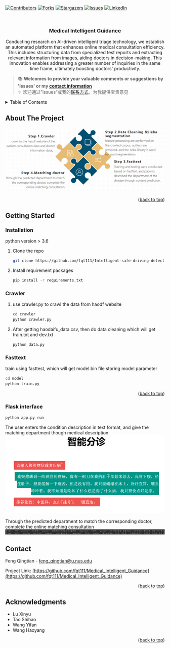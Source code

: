 <!-- Improved compatibility of back to top link: See: https://github.com/othneildrew/Best-README-Template/pull/73 -->
<a name="readme-top"></a>
<!--
*** Thanks for checking out the Best-README-Template. If you have a suggestion
*** that would make this better, please fork the repo and create a pull request
*** or simply open an issue with the tag "enhancement".
*** Don't forget to give the project a star!
*** Thanks again! Now go create something AMAZING! :D
-->



<!-- PROJECT SHIELDS -->
<!--
*** I'm using markdown "reference style" links for readability.
*** Reference links are enclosed in brackets [ ] instead of parentheses ( ).
*** See the bottom of this document for the declaration of the reference variables
*** for contributors-url, forks-url, etc. This is an optional, concise syntax you may use.
*** https://www.markdownguide.org/basic-syntax/#reference-style-links
-->
[![Contributors][contributors-shield]][contributors-url]
[![Forks][forks-shield]][forks-url]
[![Stargazers][stars-shield]][stars-url]
[![Issues][issues-shield]][issues-url]
[![LinkedIn][linkedin-shield]][linkedin-url]



<!-- PROJECT LOGO -->
<br />
<div align="center">
<h3 align="center">Medical Intelligent Guidance</h3>
  <p align="center">
    Conducting research on AI-driven intelligent triage technology, we establish an automated platform that enhances online medical consultation efficiency. This includes structuring data from specialized test reports and extracting relevant information from images, aiding doctors in decision-making. This innovation enables addressing a greater number of inquiries in the same time frame, ultimately boosting doctors' productivity.
    <br />
  </p>
</div>

> 📚 **Welcomes to provide your valuable comments or suggestions by 'Issues' or my [contact information](#contact)**    
> ✨ 欢迎通过”issues“或我的[联系方式](#contact)，为我提供宝贵意见  

<!-- TABLE OF CONTENTS -->
<details>
  <summary>Table of Contents</summary>
  <ol>
    <li>
      <a href="#about-the-project">About The Project</a>
    </li>
    <li>
      <a href="#getting-started">Getting Started</a>
      <ul>
        <li><a href="#installation">Installation</a></li>
        <li><a href="#crawler">Crawler</a></li>
        <li><a href="#fasttext">Fasttext</a></li>
        <li><a href="#flask-interface">Flask interface</a></li>
      </ul>
    </li>
    <li><a href="#contact">Contact</a></li>
    <li><a href="#acknowledgments">Acknowledgments</a></li>
  </ol>
</details>



<!-- ABOUT THE PROJECT -->
## About The Project
![img_2.png](images/img_2.png)
<p align="right">(<a href="#readme-top">back to top</a>)</p>



<!-- GETTING STARTED -->
## Getting Started
### Installation
python version > 3.6
1. Clone the repo
   ```sh
   git clone https://github.com/fqt111/Intelligent-safe-driving-detection-system.git
   ```
3. Install requirement packages
   ```sh
   pip install -r requirements.txt
   ```

### Crawler
1. use crawler.py to crawl the data from haodf website
   ```sh
   cd crawler
   python crawler.py
   ```
2. After getting haodaifu_data.csv, then do data cleaning which will get train.txt and dev.txt
   ```sh
   python data.py
   ```

### Fasttext
train using fasttest, which will get model.bin file storing model parameter
   ```sh
   cd model
   python train.py
   ```
<p align="right">(<a href="#readme-top">back to top</a>)</p>

### Flask interface

   ```sh
   python app.py run
   ```
The user enters the condition description in text format, and give the matching department though medical description
![img.png](images/img.png)

Through the predicted department to match the corresponding doctor, complete the online matching consultation
![img_1.png](images/img_1.png)



<!-- CONTACT -->
## Contact

Feng Qingtian - feng_qingtian@u.nus.edu

Project Link: [https://github.com/fqt111/Medical_Intelligent_Guidance](https://github.com/fqt111/Medical_Intelligent_Guidance)

<p align="right">(<a href="#readme-top">back to top</a>)</p>



<!-- ACKNOWLEDGMENTS -->
## Acknowledgments

* Lu Xinyu
* Tao Shihao
* Wang Yifan
* Wang Haoyang

<p align="right">(<a href="#readme-top">back to top</a>)</p>



<!-- MARKDOWN LINKS & IMAGES -->
<!-- https://www.markdownguide.org/basic-syntax/#reference-style-links -->
[contributors-shield]: https://img.shields.io/github/contributors/fqt111/Medical_Intelligent_Guidance.svg?style=for-the-badge
[contributors-url]: https://github.com/fqt111/Medical_Intelligent_Guidance/graphs/contributors
[forks-shield]: https://img.shields.io/github/forks/fqt111/Medical_Intelligent_Guidance.svg?style=for-the-badge
[forks-url]: https://github.com/fqt111/Medical_Intelligent_Guidance/network/members
[stars-shield]: https://img.shields.io/github/stars/fqt111/Medical_Intelligent_Guidance.svg?style=for-the-badge
[stars-url]: https://github.com/fqt111/Medical_Intelligent_Guidance/stargazers
[issues-shield]: https://img.shields.io/github/issues/fqt111/Medical_Intelligent_Guidance.svg?style=for-the-badge
[issues-url]: https://github.com/fqt111/Medical_Intelligent_Guidance/issues
[license-shield]: https://img.shields.io/github/license/fqt111/Medical_Intelligent_Guidance.svg?style=for-the-badge
[license-url]: https://github.com/fqt111/Medical_Intelligent_Guidance/blob/master/LICENSE.txt
[linkedin-shield]: https://img.shields.io/badge/-LinkedIn-black.svg?style=for-the-badge&logo=linkedin&colorB=555
[linkedin-url]: https://www.linkedin.com/in/qingtian-feng-4b1055288/
